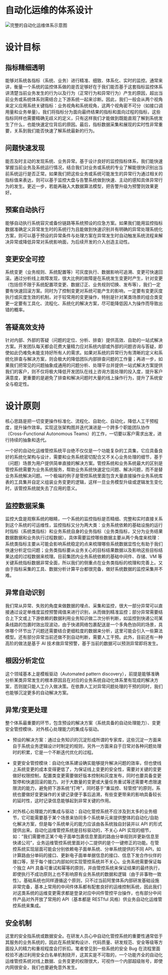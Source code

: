 # 自动化运维的体系设计

![完整的自动化运维体系示意图](https://assets.ng-tech.icu/item/20230416204356.png)

# 设计目标

## 指标精细透明

能够对系统各指标（系统、业务）进行精准、细致、体系化、实时的监控。通常来讲，衡量一个系统的监控体系做的是否足够好在于我们能否基于这套指标监控体系讲清楚当前业务发生的行为以及行为（正常行为和异常行为）产生的原因，超出当前业务或系统体系则需结合上下游系统一起来诊断。因此，我们一般会从两个视角来定义应用系统关键指标：业务视角和系统视角，这两个视角密不可分（如接口调用量和业务单量）。我们将指标分为面向最终结果的指标和面向过程的指标，这些指标同样也需要精确无歧义的定义，只有这样我们才能做到既能直观了解到系统发生了什么，也能快速定位背后的原因。最后，指标数据采集和展现的实时性非常重要，关系到我们能否快速了解系统最新的行为。

## 问题快速发现

能否及时主动的发现系统、业务异常。基于设计良好的监控指标体系，我们能快速掌握当前业务及系统运行情况，结合我们对业务或系统的专业了解能很快识别出当前系统运行是否正常。如果我们把这些业务或系统可能发生的异常行为通过相关的指标值来表达，则可以基于监控大盘与告警系统做到快速、主动的感知具体异常行为的发生。更近一步，若能再融入大数据算法模型，把告警升级为预警则效果更好。

## 预案自动执行

能够自动执行系统容灾或备份链路等系统预设的应急方案。如果我们能用监控指标数据准确定义异常发生时的系统行为且能做到快速识别并有明确的异常处理系统化方案，则可以基于预设的异常条件与处理方案在异常发生时自动触发系统流程来解决异常或降低异常对系统影响面，为后续开发的介入创造主动性。

## 变更安全可控

系统变更（业务规则、系统配置等）可灰度执行、数据影响可追溯、变更可快速回滚。通过分析线上故障发现，很大比例的故障是在系统发生变更时产生，针对变更（包括但不限于系统配置项变更、数据订正、业务规则切换、发布等），我们一定要有快速回滚方案。同时为了控制变更对系统可能产生的影响，一定要有变更灰度执行或灰度生效的机制，对于较常用的变更操作，特别是针对某类场景的组合类变更一定要有工具化、流程化、系统化的解决方案，尽可能降低因人为操作而导致出错的概率。

## 答疑高效支持

针对内部、外部的答疑（问题的定位、分析、排查）提供高效、自助的一站式解决方案。开发团队每天都会花费大量精力应对系统内部或外部的问题咨询与答疑，即使如此仍难免未能支持好所有人的需求。如果对系统的异常行为有清晰的定义和系统化排查与解决方案，则会极大的降低团队内部排查问题的工作量；再进一步，如果我们把常见的问题抽象成通用的问题分析、处理平台并提供一站式解决方案提供我们的客户，则不仅将极大降低开发团队在线上咨询方面处理的投入度，提升客户满意度，更重要的是避免了排查和解决问题时大量的线上操作行为，提升了系统安全与稳定性。

# 设计原则

核心思路是把一切变更操作标准化、流程化、自助化、自动化，降低人工干预程度，提升操作效率。实现这张架构图并迭代演进是一个跨多个职能团队协作（Cross-Functional Autonomous Teams）的工作，一切要以客户需求出发，进行持续的抽象和迭代。

一个好的自动化运维管控系统平台绝不仅仅是一个功能复杂的工具集，它应具备良好的系统化架构与设计，需要和业务系统密切配合又不关心业务处理的细节，基于（问题）场景为用户提供简单直接的解决方案。管控系统和业务系统最大的区别是管控系统需要为业务系统服务，帮助业务系统快速定位问题、解决问题，而不是替业务系统解决问题。一个极端的例子是管控系统里面包含大量直接操作业务系统库表的工具集并自定义组装业务变更的逻辑，这样一旦业务模型升级或逻辑发生变化时，该管控系统就失去了应用的意义。

## 监控数据采集

监控大盘是观察系统的眼睛，一个系统的监控指标是否精细、完整和实时直接关系到这个系统的可运维性，监控指标又分为两大类：业务系统依赖的基础设施的运行时指标（系统类指标）和业务系统自身的业务指标（业务类指标，又分为业务结果数据数据和业务执行过程数据）。具体需要监控哪些数据主要从两个角度来梳理：系统类指标主要从可能会影响系统稳定的点来梳理哪些系统数据显性化有助于我们快速分析定位问题；业务类指标要从业务关心的目标结果数据以及影响这些目标结果达成的过程数据来梳理。目前集团内业务系统依赖的基础中间件、存储、VM 等关键系统指标数据非常全面，所以我们的侧重点在业务类指标的梳理和完善上。又由于指标采集的工具、数据分析计算平台都很完备，做好系统数据的监控采集并不难。

## 异常自动识别

我们常从异常、失败的角度来做数据的埋点、采集和监控，很大一部分异常可以直接通过设定单维度监控预警阈值来进行识别，从而做到精准监控；部分异常需要结合上下文或上下游依赖的数据利用业务知识做二次分析判断，如监控到快递公司某条线路的包裹时效出现波动，由于快递网络包裹配送是一个多角色协同的场景，具体哪个环节出了问题还需要结合更细粒度的数据来分析，这里可能会引入一些算法模型。还有部分异常当前还做不到自动判断，需要人工干预。此外，目前还有一种高阶的做法是基于 AI 技术做异常预警，基于当前的数据可以预测异常即将发生。

## 根因分析定位

这个领域基本上是模板驱动（Automated pattern discovery），前提是能够准确分析某类异常发生的根本原因且在对应的业务系统自动化体系里有现成的解决方案，否则就只能人工介入做决策。在依靠人工对异常问题处理的干预的同时，我们也能够沉淀更多的自动解决方案。

## 异常/变更处理

整个体系最重要的环节，包含预设的解决方案（系统具备的自动处理能力）、变更安全管控模块、对外核心处理能力的集成与驱动。

- 预设的解决方案：通过业务知识的沉淀形成所谓的专家库，这些沉淀一方面来自于系统业务逻辑设计时制定的规则，另外一方面来自于日常对各种问题处理时的积累，它是一个不断迭代优化的过程。

- 变更安全管控模块：自动化体系建设确实能够提升解决问题的效率，但也使线上系统变更的成本变得更低了，为保证线上变更的安全性，需要对关键的变更做好权限控制，配置类变更需要做好版本控制和灰度发布，同时也要具备变更暂停和快速回滚的能力。对于大数量的变更或大量任务重试等还需要考虑限速限流的能力，避免把下游系统“打垮”，同时基于“重监控、轻管控”的原则，系统也要做好变更操作的关键记录便于事后追溯，有些变更带来的影响具备较长的延时性，这时记录信息能够起到非常关键的作用。

- 对外核心处理能力的集成与驱动：自动化管控系统不应涉及到太多的业务细节，它可能需要基于某个场景来协同多个系统单元来提供整体的自动化/自助化解决方案，但是每个系统单元的能力应该由各系统独自封装并以 API 的形式提供出来。自动化运维管控系统是目标驱动的，不关心 API 实现的细节，如：“我们需要修正某个电子面单包裹信息里面的路由分单规则并更新信息至快递公司”，业务运维管控系统里面对小二提供的是个一键修正的功能。在管控系统实现层面可能会分别依赖电子面单系统、分单系统提供的不同 API，如计算路由分单码的接口、更新电子面单单据信息的接口、信息下发合作伙伴的接口等，至于每个接口内部如何实现管控系统并不关心。业务系统需要保证每个独立 API 具备可重试和幂等的原则，并由管控系统来保证结果的最终执行，即使执行不成功原则上也不影响原有业务系统的数据和逻辑（由于非事物一致性）。基础系统也同样遵循这个原则，只不过当前阿里体系内部研发基础设施非常完备，基本上常用的中间件体系都有配套良好的运维控制系统，因此我们对这类系统的运维变更需求都是登录对应中间件管控平台操作，也有部分中间件产品对外开放了常用的 API（基本都是 RESTful 风格）供业务自动化运维管控系统来集成。

## 安全机制

这里的安全指系统或数据安全。在研发人员心中自动化管控系统的重要性通常低于其服务的业务系统的，因此在系统架构设计、代码质量、研发规范、安全等级等方面投入的精力和重视程度会打折扣。笔者曾见到一些系统的安全 Bug 在流程里面校验不通过利用安全白名单机制绕开，这其实是不可取的，一个功能齐全的自动化运维管控系统对线上数据、业务变更的权限很大，可视作一个内部超级账号，即使内网很安全，我们也要避免意外发生。
